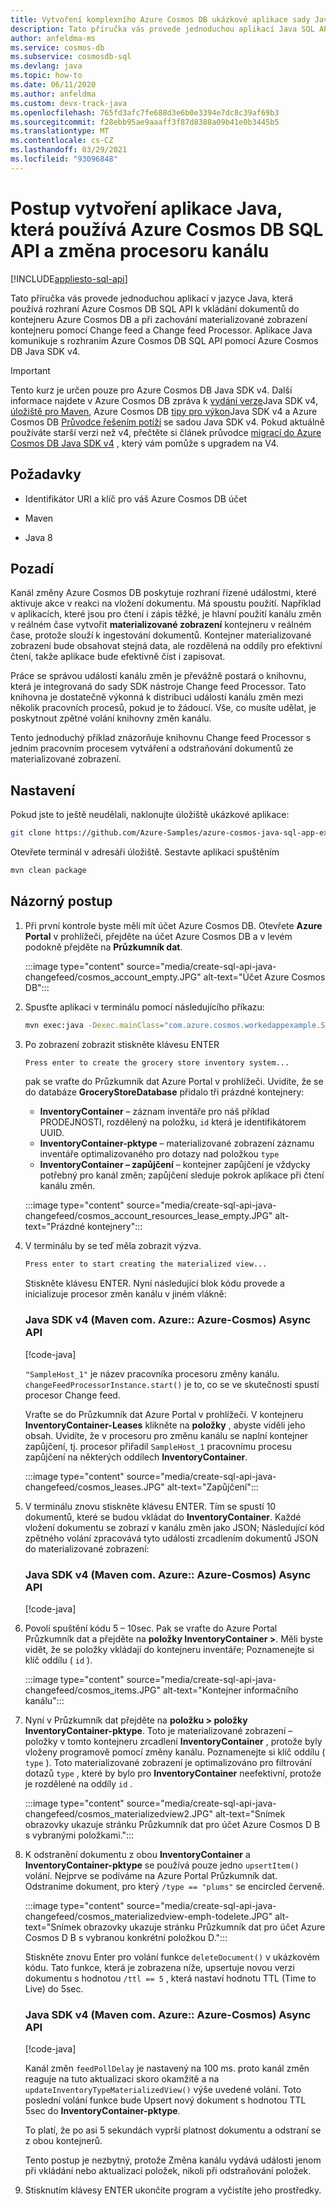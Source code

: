 ```yaml
---
title: Vytvoření komplexního Azure Cosmos DB ukázkové aplikace sady Java SDK v4 pomocí kanálu změn
description: Tato příručka vás provede jednoduchou aplikací Java SQL API, která vloží dokumenty do kontejneru Azure Cosmos DB a přitom zachová materializované zobrazení kontejneru pomocí změny kanálu.
author: anfeldma-ms
ms.service: cosmos-db
ms.subservice: cosmosdb-sql
ms.devlang: java
ms.topic: how-to
ms.date: 06/11/2020
ms.author: anfeldma
ms.custom: devx-track-java
ms.openlocfilehash: 765fd3afc7fe688d3e6b0e3394e7dc8c39af69b3
ms.sourcegitcommit: f28ebb95ae9aaaff3f87d8388a09b41e0b3445b5
ms.translationtype: MT
ms.contentlocale: cs-CZ
ms.lasthandoff: 03/29/2021
ms.locfileid: "93096848"
---
```

# <a name="how-to-create-a-java-application-that-uses-azure-cosmos-db-sql-api-and-change-feed-processor"></a>Postup vytvoření aplikace Java, která používá Azure Cosmos DB SQL API a změna procesoru kanálu
[!INCLUDE[appliesto-sql-api](includes/appliesto-sql-api.md)]

Tato příručka vás provede jednoduchou aplikací v jazyce Java, která používá rozhraní Azure Cosmos DB SQL API k vkládání dokumentů do kontejneru Azure Cosmos DB a při zachování materializované zobrazení kontejneru pomocí Change feed a Change feed Processor. Aplikace Java komunikuje s rozhraním Azure Cosmos DB SQL API pomocí Azure Cosmos DB Java SDK v4.

> [!IMPORTANT]  
> Tento kurz je určen pouze pro Azure Cosmos DB Java SDK v4. Další informace najdete v Azure Cosmos DB zpráva k [vydání verze](sql-api-sdk-java-v4.md)Java SDK v4, [úložiště pro Maven](https://mvnrepository.com/artifact/com.azure/azure-cosmos), Azure Cosmos DB [tipy pro výkon](performance-tips-java-sdk-v4-sql.md)Java SDK v4 a Azure Cosmos DB [Průvodce řešením potíží](troubleshoot-java-sdk-v4-sql.md) se sadou Java SDK v4. Pokud aktuálně používáte starší verzi než v4, přečtěte si článek průvodce [migrací do Azure Cosmos DB Java SDK v4](migrate-java-v4-sdk.md) , který vám pomůže s upgradem na V4.
>

## <a name="prerequisites"></a>Požadavky

* Identifikátor URI a klíč pro váš Azure Cosmos DB účet

* Maven

* Java 8

## <a name="background"></a>Pozadí

Kanál změny Azure Cosmos DB poskytuje rozhraní řízené událostmi, které aktivuje akce v reakci na vložení dokumentu. Má spoustu použití. Například v aplikacích, které jsou pro čtení i zápis těžké, je hlavní použití kanálu změn v reálném čase vytvořit **materializované zobrazení** kontejneru v reálném čase, protože slouží k ingestování dokumentů. Kontejner materializované zobrazení bude obsahovat stejná data, ale rozdělená na oddíly pro efektivní čtení, takže aplikace bude efektivně číst i zapisovat.

Práce se správou událostí kanálu změn je převážně postará o knihovnu, která je integrovaná do sady SDK nástroje Change feed Processor. Tato knihovna je dostatečně výkonná k distribuci událostí kanálu změn mezi několik pracovních procesů, pokud je to žádoucí. Vše, co musíte udělat, je poskytnout zpětné volání knihovny změn kanálu.

Tento jednoduchý příklad znázorňuje knihovnu Change feed Processor s jedním pracovním procesem vytváření a odstraňování dokumentů ze materializované zobrazení.

## <a name="setup"></a>Nastavení

Pokud jste to ještě neudělali, naklonujte úložiště ukázkové aplikace:

```bash
git clone https://github.com/Azure-Samples/azure-cosmos-java-sql-app-example.git
```

Otevřete terminál v adresáři úložiště. Sestavte aplikaci spuštěním

```bash
mvn clean package
```

## <a name="walkthrough"></a>Názorný postup

1. Při první kontrole byste měli mít účet Azure Cosmos DB. Otevřete **Azure Portal** v prohlížeči, přejděte na účet Azure Cosmos DB a v levém podokně přejděte na **Průzkumník dat**.

   :::image type="content" source="media/create-sql-api-java-changefeed/cosmos_account_empty.JPG" alt-text="Účet Azure Cosmos DB":::

1. Spusťte aplikaci v terminálu pomocí následujícího příkazu:

    ```bash
    mvn exec:java -Dexec.mainClass="com.azure.cosmos.workedappexample.SampleGroceryStore" -DACCOUNT_HOST="your-account-uri" -DACCOUNT_KEY="your-account-key" -Dexec.cleanupDaemonThreads=false
    ```

1. Po zobrazení zobrazit stiskněte klávesu ENTER

    ```bash
    Press enter to create the grocery store inventory system...
    ```

    pak se vraťte do Průzkumník dat Azure Portal v prohlížeči. Uvidíte, že se do databáze **GroceryStoreDatabase** přidalo tři prázdné kontejnery: 

    * **InventoryContainer** – záznam inventáře pro náš příklad PRODEJNOSTI, rozdělený na položku, ```id``` která je identifikátorem UUID.
    * **InventoryContainer-pktype** – materializované zobrazení záznamu inventáře optimalizovaného pro dotazy nad položkou ```type```
    * **InventoryContainer – zapůjčení** – kontejner zapůjčení je vždycky potřebný pro kanál změn; zapůjčení sleduje pokrok aplikace při čtení kanálu změn.

    :::image type="content" source="media/create-sql-api-java-changefeed/cosmos_account_resources_lease_empty.JPG" alt-text="Prázdné kontejnery":::

1. V terminálu by se teď měla zobrazit výzva.

    ```bash
    Press enter to start creating the materialized view...
    ```

    Stiskněte klávesu ENTER. Nyní následující blok kódu provede a inicializuje procesor změn kanálu v jiném vlákně: 

    ### <a name="java-sdk-v4-maven-comazureazure-cosmos-async-api"></a><a id="java4-connection-policy-async"></a>Java SDK v4 (Maven com. Azure:: Azure-Cosmos) Async API

    [!code-java[](~/azure-cosmos-java-sql-app-example/src/main/java/com/azure/cosmos/workedappexample/SampleGroceryStore.java?name=InitializeCFP)]

    ```"SampleHost_1"``` je název pracovníka procesoru změny kanálu. ```changeFeedProcessorInstance.start()``` je to, co se ve skutečnosti spustí procesor Change feed.

    Vraťte se do Průzkumník dat Azure Portal v prohlížeči. V kontejneru **InventoryContainer-Leases** klikněte na **položky** , abyste viděli jeho obsah. Uvidíte, že v procesoru pro změnu kanálu se naplní kontejner zapůjčení, tj. procesor přiřadil ```SampleHost_1``` pracovnímu procesu zapůjčení na některých oddílech **InventoryContainer**.

    :::image type="content" source="media/create-sql-api-java-changefeed/cosmos_leases.JPG" alt-text="Zapůjčení":::

1. V terminálu znovu stiskněte klávesu ENTER. Tím se spustí 10 dokumentů, které se budou vkládat do **InventoryContainer**. Každé vložení dokumentu se zobrazí v kanálu změn jako JSON; Následující kód zpětného volání zpracovává tyto události zrcadlením dokumentů JSON do materializované zobrazení:

    ### <a name="java-sdk-v4-maven-comazureazure-cosmos-async-api"></a><a id="java4-connection-policy-async"></a>Java SDK v4 (Maven com. Azure:: Azure-Cosmos) Async API

    [!code-java[](~/azure-cosmos-java-sql-app-example/src/main/java/com/azure/cosmos/workedappexample/SampleGroceryStore.java?name=CFPCallback)]

1. Povolí spuštění kódu 5 – 10sec. Pak se vraťte do Azure Portal Průzkumník dat a přejděte na **položky InventoryContainer >**. Měli byste vidět, že se položky vkládají do kontejneru inventáře; Poznamenejte si klíč oddílu ( ```id``` ).

    :::image type="content" source="media/create-sql-api-java-changefeed/cosmos_items.JPG" alt-text="Kontejner informačního kanálu":::

1. Nyní v Průzkumník dat přejděte na **položku > položky InventoryContainer-pktype**. Toto je materializované zobrazení – položky v tomto kontejneru zrcadlení **InventoryContainer** , protože byly vloženy programově pomocí změny kanálu. Poznamenejte si klíč oddílu ( ```type``` ). Toto materializované zobrazení je optimalizováno pro filtrování dotazů ```type``` , které by bylo pro **InventoryContainer** neefektivní, protože je rozdělené na oddíly ```id``` .

    :::image type="content" source="media/create-sql-api-java-changefeed/cosmos_materializedview2.JPG" alt-text="Snímek obrazovky ukazuje stránku Průzkumník dat pro účet Azure Cosmos D B s vybranými položkami.":::

1. K odstranění dokumentu z obou **InventoryContainer** a **InventoryContainer-pktype** se používá pouze jedno ```upsertItem()``` volání. Nejprve se podíváme na Azure Portal Průzkumník dat. Odstraníme dokument, pro který ```/type == "plums"``` se encircled červeně.

    :::image type="content" source="media/create-sql-api-java-changefeed/cosmos_materializedview-emph-todelete.JPG" alt-text="Snímek obrazovky ukazuje stránku Průzkumník dat pro účet Azure Cosmos D B s vybranou konkrétní položkou D.":::

    Stiskněte znovu Enter pro volání funkce ```deleteDocument()``` v ukázkovém kódu. Tato funkce, která je zobrazena níže, upsertuje novou verzi dokumentu s hodnotou ```/ttl == 5``` , která nastaví hodnotu TTL (Time to Live) do 5sec. 
    
    ### <a name="java-sdk-v4-maven-comazureazure-cosmos-async-api"></a><a id="java4-connection-policy-async"></a>Java SDK v4 (Maven com. Azure:: Azure-Cosmos) Async API

    [!code-java[](~/azure-cosmos-java-sql-app-example/src/main/java/com/azure/cosmos/workedappexample/SampleGroceryStore.java?name=DeleteWithTTL)]

    Kanál změn ```feedPollDelay``` je nastavený na 100 ms. proto kanál změn reaguje na tuto aktualizaci skoro okamžitě a na ```updateInventoryTypeMaterializedView()``` výše uvedené volání. Toto poslední volání funkce bude Upsert nový dokument s hodnotou TTL 5sec do **InventoryContainer-pktype**.

    To platí, že po asi 5 sekundách vyprší platnost dokumentu a odstraní se z obou kontejnerů.

    Tento postup je nezbytný, protože Změna kanálu vydává události jenom při vkládání nebo aktualizaci položek, nikoli při odstraňování položek.

1. Stisknutím klávesy ENTER ukončíte program a vyčistíte jeho prostředky.
